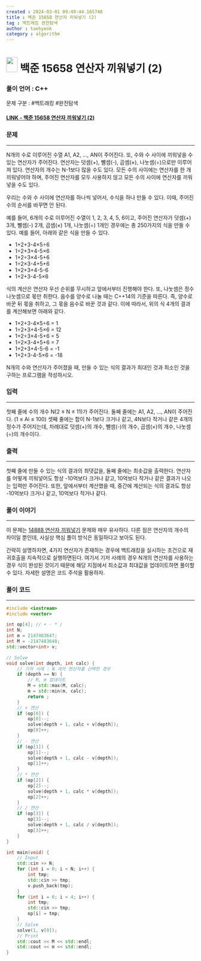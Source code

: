 ```yaml
---
created : 2024-03-01 09:49:44.165740
title : 백준 15658 연산자 끼워넣기 (2)
tag : 백트래킹 완전탐색
author : taehyeok
category : algorithm
---
```

# <img src="https://d2gd6pc034wcta.cloudfront.net/tier/9.svg" width="30" height="40"> 백준 15658 연산자 끼워넣기 (2)


### 풀이 언어 : C++

문제 구분 : #백트래킹 #완전탐색
#### [LINK - 백준 15658 연산자 끼워넣기 (2)](https://www.acmicpc.net/problem/15658)

### 문제
<hr>

N개의 수로 이루어진 수열 A1, A2, ..., AN이 주어진다. 또, 수와 수 사이에 끼워넣을 수 있는 연산자가 주어진다. 연산자는 덧셈(+), 뺄셈(-), 곱셈(×), 나눗셈(÷)으로만 이루어져 있다. 연산자의 개수는 N-1보다 많을 수도 있다. 모든 수의 사이에는 연산자를 한 개 끼워넣어야 하며, 주어진 연산자를 모두 사용하지 않고 모든 수의 사이에 연산자를 끼워넣을 수도 있다.

우리는 수와 수 사이에 연산자를 하나씩 넣어서, 수식을 하나 만들 수 있다. 이때, 주어진 수의 순서를 바꾸면 안 된다.

예를 들어, 6개의 수로 이루어진 수열이 1, 2, 3, 4, 5, 6이고, 주어진 연산자가 덧셈(+) 3개, 뺄셈(-) 2개, 곱셈(×) 1개, 나눗셈(÷) 1개인 경우에는 총 250가지의 식을 만들 수 있다. 예를 들어, 아래와 같은 식을 만들 수 있다.

- 1+2+3-4×5÷6
- 1÷2+3+4-5×6
- 1+2÷3×4-5+6
- 1÷2×3-4+5+6
- 1+2+3+4-5-6
- 1+2+3-4-5×6

식의 계산은 연산자 우선 순위를 무시하고 앞에서부터 진행해야 한다. 또, 나눗셈은 정수 나눗셈으로 몫만 취한다. 음수를 양수로 나눌 때는 C++14의 기준을 따른다. 즉, 양수로 바꾼 뒤 몫을 취하고, 그 몫을 음수로 바꾼 것과 같다. 이에 따라서, 위의 식 4개의 결과를 계산해보면 아래와 같다.

- 1+2+3-4×5÷6 = 1
- 1÷2+3+4-5×6 = 12
- 1+2÷3×4-5+6 = 5
- 1÷2×3-4+5+6 = 7
- 1+2+3+4-5-6 = -1
- 1+2+3-4-5×6 = -18

N개의 수와 연산자가 주어졌을 때, 만들 수 있는 식의 결과가 최대인 것과 최소인 것을 구하는 프로그램을 작성하시오.

### 입력
<hr>

첫째 줄에 수의 개수 N(2 ≤ N ≤ 11)가 주어진다. 둘째 줄에는 A1, A2, ..., AN이 주어진다. (1 ≤ Ai ≤ 100) 셋째 줄에는 합이 N-1보다 크거나 같고, 4N보다 작거나 같은 4개의 정수가 주어지는데, 차례대로 덧셈(+)의 개수, 뺄셈(-)의 개수, 곱셈(×)의 개수, 나눗셈(÷)의 개수이다. 
### 출력
<hr>

첫째 줄에 만들 수 있는 식의 결과의 최댓값을, 둘째 줄에는 최솟값을 출력한다. 연산자를 어떻게 끼워넣어도 항상 -10억보다 크거나 같고, 10억보다 작거나 같은 결과가 나오는 입력만 주어진다. 또한, 앞에서부터 계산했을 때, 중간에 계산되는 식의 결과도 항상 -10억보다 크거나 같고, 10억보다 작거나 같다.
### 풀이 이야기
<hr>

이 문제는 [14888 연산자 끼워넣기](./14888.md) 문제와 매우 유사하다. 다른 점은 연산자의 개수의 차이일 뿐인데, 사실상 핵심 풀이 방식은 동일하다고 보아도 된다.

간략히 설명하자면, 4가지 연산자가 존재하는 경우에 백트래킹을 실시하는 조건으로 재귀호출을 지속적으로 실행하면된다. 여기서 기저 사례의 경우 N개의 연산자를 사용하는 경우 식이 완성된 것이기 때문에 해당 지점에서 최소값과 최대값을 업데이트하면 풀이할 수 있다. 자세한 설명은 코드 주석을 활용하자.

### 풀이 코드
<hr>

``` c++
#include <iostream>
#include <vector>

int op[4]; // + - * /
int N;
int m = 2147483647;
int M = -2147483648;
std::vector<int> v;

// Solve
void solve(int depth, int calc) {
    // 기저 사례 : N 개의 연산자를 선택한 경우
    if (depth == N) {
        // M, m 업데이트
        M = std::max(M, calc);
        m = std::min(m, calc);
        return ;
    }
    // + 연산
    if (op[0]) {
        op[0]--;
        solve(depth + 1, calc + v[depth]);
        op[0]++;
    }
    // - 연산
    if (op[1]) {
        op[1]--;
        solve(depth + 1, calc - v[depth]);
        op[1]++;
    }
    // * 연산
    if (op[2]) {
        op[2]--;
        solve(depth + 1, calc * v[depth]);
        op[2]++;
    }
    // / 연산
    if (op[3]) {
        op[3]--;
        solve(depth + 1, calc / v[depth]);
        op[3]++;
    }
}

int main(void) {
    // Input
    std::cin >> N;
    for (int i = 0; i < N; i++) {
        int tmp;
        std::cin >> tmp;
        v.push_back(tmp);
    }
    for (int i = 0; i < 4; i++) {
        int tmp;
        std::cin >> tmp;
        op[i] = tmp;
    }
    // Solve
    solve(1, v[0]);
    // Print
    std::cout << M << std::endl;
    std::cout << m << std::endl;
}
```
